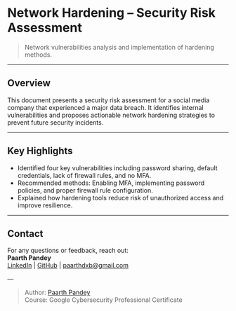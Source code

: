 # Network Hardening – Security Risk Assessment

> Network vulnerabilities analysis and implementation of hardening methods.

---

## Overview

This document presents a security risk assessment for a social media company that experienced a major data breach. It identifies internal vulnerabilities and proposes actionable network hardening strategies to prevent future security incidents.

---

## Key Highlights

- Identified four key vulnerabilities including password sharing, default credentials, lack of firewall rules, and no MFA.
- Recommended methods: Enabling MFA, implementing password policies, and proper firewall rule configuration.
- Explained how hardening tools reduce risk of unauthorized access and improve resilience.

---

## Contact

For any questions or feedback, reach out:  
**Paarth Pandey**  
[LinkedIn](https://www.linkedin.com/in/paarth-pandey-13779529b/) | [GitHub](https://github.com/paarthpandey10) | paarthdxb@gmail.com

—

> Author: [Paarth Pandey](https://github.com/paarthpandey10)  
> Course: Google Cybersecurity Professional Certificate
